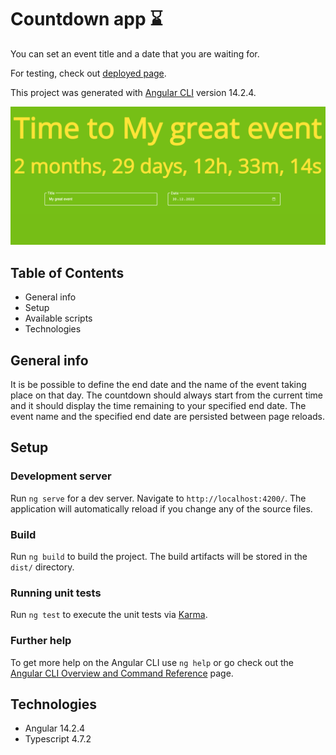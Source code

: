 # Countdown app ⌛

You can set an event title and a date that you are waiting for.

For testing, check out [deployed page](https://agatapst.github.io/countdown-app/).

This project was generated with [Angular CLI](https://github.com/angular/angular-cli) version 14.2.4.

![Website screenshot](screenshot.png)

## Table of Contents

- General info
- Setup
- Available scripts
- Technologies

## General info

It is be possible to define the end date and the name of the event taking place on that day. The countdown should always start from the current time and it should display the
time remaining to your specified end date. The event name and the specified end date are persisted between page reloads.

## Setup

### Development server

Run `ng serve` for a dev server. Navigate to `http://localhost:4200/`. The application will automatically reload if you change any of the source files.

### Build

Run `ng build` to build the project. The build artifacts will be stored in the `dist/` directory.

### Running unit tests

Run `ng test` to execute the unit tests via [Karma](https://karma-runner.github.io).

### Further help

To get more help on the Angular CLI use `ng help` or go check out the [Angular CLI Overview and Command Reference](https://angular.io/cli) page.

## Technologies

- Angular 14.2.4
- Typescript 4.7.2
